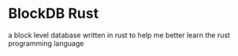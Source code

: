 # BlockDB Rust

a block level database written in rust to help me better learn the rust programming language
